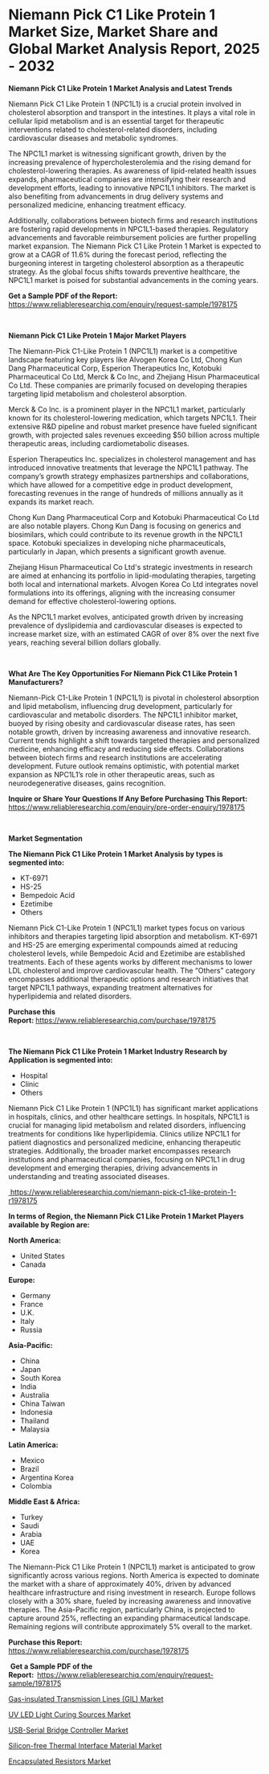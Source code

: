 <p><h1>Niemann Pick C1 Like Protein 1 Market Size, Market Share and Global Market Analysis Report, 2025 - 2032</h1></p><p><strong>Niemann Pick C1 Like Protein 1 Market Analysis and Latest Trends</strong></p>
<p><p>Niemann Pick C1 Like Protein 1 (NPC1L1) is a crucial protein involved in cholesterol absorption and transport in the intestines. It plays a vital role in cellular lipid metabolism and is an essential target for therapeutic interventions related to cholesterol-related disorders, including cardiovascular diseases and metabolic syndromes.</p><p>The NPC1L1 market is witnessing significant growth, driven by the increasing prevalence of hypercholesterolemia and the rising demand for cholesterol-lowering therapies. As awareness of lipid-related health issues expands, pharmaceutical companies are intensifying their research and development efforts, leading to innovative NPC1L1 inhibitors. The market is also benefiting from advancements in drug delivery systems and personalized medicine, enhancing treatment efficacy.</p><p>Additionally, collaborations between biotech firms and research institutions are fostering rapid developments in NPC1L1-based therapies. Regulatory advancements and favorable reimbursement policies are further propelling market expansion. The Niemann Pick C1 Like Protein 1 Market is expected to grow at a CAGR of 11.6% during the forecast period, reflecting the burgeoning interest in targeting cholesterol absorption as a therapeutic strategy. As the global focus shifts towards preventive healthcare, the NPC1L1 market is poised for substantial advancements in the coming years.</p></p>
<p><strong>Get a Sample PDF of the Report:&nbsp;</strong> <a href="https://www.reliableresearchiq.com/enquiry/request-sample/1978175?utm_campaign=3279&utm_medium=2&utm_source=Github&utm_content=ia&utm_term=09032025&utm_id=niemann-pick-c1-like-protein-1">https://www.reliableresearchiq.com/enquiry/request-sample/1978175</a></p>
<p>&nbsp;</p>
<p><strong>Niemann Pick C1 Like Protein 1 Major Market Players</strong></p>
<p><p>The Niemann-Pick C1-Like Protein 1 (NPC1L1) market is a competitive landscape featuring key players like Alvogen Korea Co Ltd, Chong Kun Dang Pharmaceutical Corp, Esperion Therapeutics Inc, Kotobuki Pharmaceutical Co Ltd, Merck & Co Inc, and Zhejiang Hisun Pharmaceutical Co Ltd. These companies are primarily focused on developing therapies targeting lipid metabolism and cholesterol absorption.</p><p>Merck & Co Inc. is a prominent player in the NPC1L1 market, particularly known for its cholesterol-lowering medication, which targets NPC1L1. Their extensive R&D pipeline and robust market presence have fueled significant growth, with projected sales revenues exceeding $50 billion across multiple therapeutic areas, including cardiometabolic diseases.</p><p>Esperion Therapeutics Inc. specializes in cholesterol management and has introduced innovative treatments that leverage the NPC1L1 pathway. The company’s growth strategy emphasizes partnerships and collaborations, which have allowed for a competitive edge in product development, forecasting revenues in the range of hundreds of millions annually as it expands its market reach.</p><p>Chong Kun Dang Pharmaceutical Corp and Kotobuki Pharmaceutical Co Ltd are also notable players. Chong Kun Dang is focusing on generics and biosimilars, which could contribute to its revenue growth in the NPC1L1 space. Kotobuki specializes in developing niche pharmaceuticals, particularly in Japan, which presents a significant growth avenue.</p><p>Zhejiang Hisun Pharmaceutical Co Ltd's strategic investments in research are aimed at enhancing its portfolio in lipid-modulating therapies, targeting both local and international markets. Alvogen Korea Co Ltd integrates novel formulations into its offerings, aligning with the increasing consumer demand for effective cholesterol-lowering options.</p><p>As the NPC1L1 market evolves, anticipated growth driven by increasing prevalence of dyslipidemia and cardiovascular diseases is expected to increase market size, with an estimated CAGR of over 8% over the next five years, reaching several billion dollars globally.</p></p>
<p>&nbsp;</p>
<p><strong>What Are The Key Opportunities For Niemann Pick C1 Like Protein 1 Manufacturers?</strong></p>
<p><p>Niemann-Pick C1-Like Protein 1 (NPC1L1) is pivotal in cholesterol absorption and lipid metabolism, influencing drug development, particularly for cardiovascular and metabolic disorders. The NPC1L1 inhibitor market, buoyed by rising obesity and cardiovascular disease rates, has seen notable growth, driven by increasing awareness and innovative research. Current trends highlight a shift towards targeted therapies and personalized medicine, enhancing efficacy and reducing side effects. Collaborations between biotech firms and research institutions are accelerating development. Future outlook remains optimistic, with potential market expansion as NPC1L1’s role in other therapeutic areas, such as neurodegenerative diseases, gains recognition.</p></p>
<p><strong>Inquire or Share Your Questions If Any Before Purchasing This Report:</strong> <a href="https://www.reliableresearchiq.com/enquiry/pre-order-enquiry/1978175?utm_campaign=3279&utm_medium=2&utm_source=Github&utm_content=ia&utm_term=09032025&utm_id=niemann-pick-c1-like-protein-1">https://www.reliableresearchiq.com/enquiry/pre-order-enquiry/1978175</a></p>
<p>&nbsp;</p>
<p><strong>Market Segmentation</strong></p>
<p><strong>The Niemann Pick C1 Like Protein 1 Market Analysis by types is segmented into:</strong></p>
<p><ul><li>KT-6971</li><li>HS-25</li><li>Bempedoic Acid</li><li>Ezetimibe</li><li>Others</li></ul></p>
<p><p>Niemann Pick C1-Like Protein 1 (NPC1L1) market types focus on various inhibitors and therapies targeting lipid absorption and metabolism. KT-6971 and HS-25 are emerging experimental compounds aimed at reducing cholesterol levels, while Bempedoic Acid and Ezetimibe are established treatments. Each of these agents works by different mechanisms to lower LDL cholesterol and improve cardiovascular health. The “Others” category encompasses additional therapeutic options and research initiatives that target NPC1L1 pathways, expanding treatment alternatives for hyperlipidemia and related disorders.</p></p>
<p><strong>Purchase this Report:&nbsp;</strong><a href="https://www.reliableresearchiq.com/purchase/1978175?utm_campaign=3279&utm_medium=2&utm_source=Github&utm_content=ia&utm_term=09032025&utm_id=niemann-pick-c1-like-protein-1">https://www.reliableresearchiq.com/purchase/1978175</a></p>
<p>&nbsp;</p>
<p><strong>The Niemann Pick C1 Like Protein 1 Market Industry Research by Application is segmented into:</strong></p>
<p><ul><li>Hospital</li><li>Clinic</li><li>Others</li></ul></p>
<p><p>Niemann Pick C1 Like Protein 1 (NPC1L1) has significant market applications in hospitals, clinics, and other healthcare settings. In hospitals, NPC1L1 is crucial for managing lipid metabolism and related disorders, influencing treatments for conditions like hyperlipidemia. Clinics utilize NPC1L1 for patient diagnostics and personalized medicine, enhancing therapeutic strategies. Additionally, the broader market encompasses research institutions and pharmaceutical companies, focusing on NPC1L1 in drug development and emerging therapies, driving advancements in understanding and treating associated diseases.</p></p>
<p><a href="https://www.reliableresearchiq.com/niemann-pick-c1-like-protein-1-r1978175?utm_campaign=3279&utm_medium=2&utm_source=Github&utm_content=ia&utm_term=09032025&utm_id=niemann-pick-c1-like-protein-1">&nbsp;https://www.reliableresearchiq.com/niemann-pick-c1-like-protein-1-r1978175</a></p>
<p><strong>In terms of Region, the Niemann Pick C1 Like Protein 1 Market Players available by Region are:</strong></p>
<p>
    <p> <strong> North America: </strong>
        <ul>
            <li>United States</li>
            <li>Canada</li>
        </ul>
        </p> 
    <p> <strong> Europe: </strong>
        <ul>
            <li>Germany</li>
            <li>France</li>
            <li>U.K.</li>
            <li>Italy</li>
            <li>Russia</li>
        </ul>
        </p> 
    <p> <strong> Asia-Pacific: </strong>
        <ul>
            <li>China</li>
            <li>Japan</li>
            <li>South Korea</li>
            <li>India</li>
            <li>Australia</li>
            <li>China Taiwan</li>
            <li>Indonesia</li>
            <li>Thailand</li>
            <li>Malaysia</li>
        </ul>
        </p> 
    <p> <strong> Latin America: </strong>
        <ul>
            <li>Mexico</li>
            <li>Brazil</li>
            <li>Argentina Korea</li>
            <li>Colombia</li>
        </ul>
        </p> 
    <p> <strong> Middle East & Africa: </strong>
        <ul>
            <li>Turkey</li>
            <li>Saudi</li>
            <li>Arabia</li>
            <li>UAE</li>
            <li>Korea</li>
        </ul>
    </p>
    </p>
<p><p>The Niemann-Pick C1 Like Protein 1 (NPC1L1) market is anticipated to grow significantly across various regions. North America is expected to dominate the market with a share of approximately 40%, driven by advanced healthcare infrastructure and rising investment in research. Europe follows closely with a 30% share, fueled by increasing awareness and innovative therapies. The Asia-Pacific region, particularly China, is projected to capture around 25%, reflecting an expanding pharmaceutical landscape. Remaining regions will contribute approximately 5% overall to the market.</p></p>
<p><strong>Purchase this Report: </strong><a href="https://www.reliableresearchiq.com/purchase/1978175?utm_campaign=3279&utm_medium=2&utm_source=Github&utm_content=ia&utm_term=09032025&utm_id=niemann-pick-c1-like-protein-1">https://www.reliableresearchiq.com/purchase/1978175</a></p>
<p>&nbsp;<strong>Get a Sample PDF of the Report:&nbsp;&nbsp;</strong><a href="https://www.reliableresearchiq.com/enquiry/request-sample/1978175?utm_campaign=3279&utm_medium=2&utm_source=Github&utm_content=ia&utm_term=09032025&utm_id=niemann-pick-c1-like-protein-1">https://www.reliableresearchiq.com/enquiry/request-sample/1978175</a></p>
<p><strong></strong></p>
<p><p><a href="https://www.linkedin.com/pulse/gas-insulated-transmission-lines-gil-market-report-company-hubve?utm_campaign=3279&utm_medium=2&utm_source=Github&utm_content=ia&utm_term=09032025&utm_id=niemann-pick-c1-like-protein-1">Gas-insulated Transmission Lines (GIL) Market</a></p><p><a href="https://www.linkedin.com/pulse/uv-led-light-curing-sources-market-strategic-insights-product-2nm7e?utm_campaign=3279&utm_medium=2&utm_source=Github&utm_content=ia&utm_term=09032025&utm_id=niemann-pick-c1-like-protein-1">UV LED Light Curing Sources Market</a></p><p><a href="https://www.linkedin.com/pulse/foreign-market-opportunities-dynamics-analysis-usb-serial-em0lf?utm_campaign=3279&utm_medium=2&utm_source=Github&utm_content=ia&utm_term=09032025&utm_id=niemann-pick-c1-like-protein-1">USB-Serial Bridge Controller Market</a></p><p><a href="https://www.linkedin.com/pulse/global-silicon-free-thermal-interface-material-market-size-h5jhf?utm_campaign=3279&utm_medium=2&utm_source=Github&utm_content=ia&utm_term=09032025&utm_id=niemann-pick-c1-like-protein-1">Silicon-free Thermal Interface Material Market</a></p><p><a href="https://www.linkedin.com/pulse/encapsulated-resistors-market-growth-forecast-from-2025-2032-118-lnbyc?utm_campaign=3279&utm_medium=2&utm_source=Github&utm_content=ia&utm_term=09032025&utm_id=niemann-pick-c1-like-protein-1">Encapsulated Resistors Market</a></p></p>